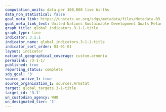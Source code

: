 ```yaml
---
computation_units: data.per 100,000 live births
data_non_statistical: false
goal_meta_link: https://unstats.un.org/sdgs/metadata/files/Metadata-03-01-01.pdf
goal_meta_link_text: United Nations Sustainable Development Goals Metadata (pdf 865kB)
graph_title: global_indicators.3-1-1-title
graph_type: line
indicator: 3.1.1
indicator_name: global_indicators.3-1-1-title
indicator_sort_order: 03-01-01
layout: indicator
national_geographical_coverage: custom.armenia
permalink: /3-1-1/
published: true
reporting_status: complete
sdg_goal: '3'
source_active_1: true
source_organisation_1: sources.Armstat
target: global_targets.3-1-title
target_id: '3.1'
un_custodian_agency: WHO
un_designated_tier: '1'
---
```

